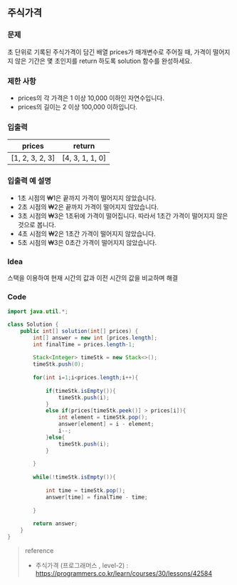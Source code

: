## 주식가격



### 문제

초 단위로 기록된 주식가격이 담긴 배열 prices가 매개변수로 주어질 때, 가격이 떨어지지 않은 기간은 몇 초인지를 return 하도록 solution 함수를 완성하세요.



### 제한 사항

- prices의 각 가격은 1 이상 10,000 이하인 자연수입니다.
- prices의 길이는 2 이상 100,000 이하입니다.



### 입출력

| prices          | return          |
| --------------- | --------------- |
| [1, 2, 3, 2, 3] | [4, 3, 1, 1, 0] |



### 입출력 예 설명

- 1초 시점의 ₩1은 끝까지 가격이 떨어지지 않았습니다.
- 2초 시점의 ₩2은 끝까지 가격이 떨어지지 않았습니다.
- 3초 시점의 ₩3은 1초뒤에 가격이 떨어집니다. 따라서 1초간 가격이 떨어지지 않은 것으로 봅니다.
- 4초 시점의 ₩2은 1초간 가격이 떨어지지 않았습니다.
- 5초 시점의 ₩3은 0초간 가격이 떨어지지 않았습니다.



### Idea

 스택을 이용하여 현재 시간의 값과 이전 시간의 값을 비교하며 해결



### Code

```java
import java.util.*;

class Solution {
    public int[] solution(int[] prices) {
        int[] answer = new int [prices.length];
        int finalTime = prices.length-1;
        
        Stack<Integer> timeStk = new Stack<>();
        timeStk.push(0);
        
        for(int i=1;i<prices.length;i++){
            
            if(timeStk.isEmpty()){
                timeStk.push(i);
            }
            else if(prices[timeStk.peek()] > prices[i]){
                int element = timeStk.pop();
                answer[element] = i - element;
                i--;
            }else{
                timeStk.push(i);
            }
        
        }
        
        while(!timeStk.isEmpty()){
            
            int time = timeStk.pop();
            answer[time] = finalTime - time;
        
        }
        
        return answer;
    }
}
```



> reference
>
> - 주식가격 (프로그래머스 , level-2) : https://programmers.co.kr/learn/courses/30/lessons/42584